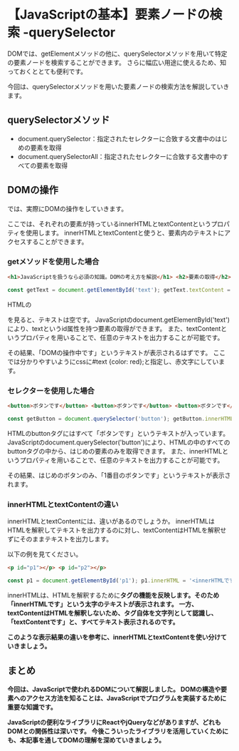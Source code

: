 # 【JavaScriptの基本】要素ノードの検索 -querySelector

DOMでは、getElementメソッドの他に、querySelectorメソッドを用いて特定の要素ノードを検索することができます。
さらに幅広い用途に使えるため、知っておくととても便利です。

今回は、querySelectorメソッドを用いた要素ノードの検索方法を解説していきます。

## querySelectorメソッド
* document.querySelector：指定されたセレクターに合致する文書中のはじめの要素を取得
* document.querySelectorAll：指定されたセレクターに合致する文書中のすべての要素を取得

## DOMの操作
では、実際にDOMの操作をしていきます。

ここでは、それぞれの要素が持っているinnerHTMLとtextContentというプロパティを使用します。
innerHTMLとtextContentと使うと、要素内のテキストにアクセスすることができます。

### getメソッドを使用した場合
```html
<h1>JavaScriptを扱うなら必須の知識。DOMの考え方を解説</h1> <h2>要素の取得</h2> <h2>DOMの操作</h2> <p id="text"></p>
```
```javascript
const getText = document.getElementById('text'); getText.textContent = 'DOMの操作中です';
```

HTMLの<p id=”text”></p>を見ると、テキストは空です。
JavaScriptのdocument.getElementById('text')により、textというid属性を持つ要素の取得ができます。
また、textContentというプロパティを用いることで、任意のテキストを出力することが可能です。

その結果、「DOMの操作中です」というテキストが表示されるはずです。
ここでは分かりやすいようにcssに#text {color: red};と指定し、赤文字にしています。

### セレクターを使用した場合
```html
<button>ボタンです</button> <button>ボタンです</button> <button>ボタンです</button>
```

```javascript
const getButton = document.querySelector('button'); getButton.innerHTML = '1番目のボタンです';
```

HTMLのbuttonタグにはすべて「ボタンです」というテキストが入っています。
JavaScriptのdocument.querySelector('button')により、HTMLの中のすべてのbuttonタグの中から、はじめの要素のみを取得できます。
また、innerHTMLというプロパティを用いることで、任意のテキストを出力することが可能です。

その結果、はじめのボタンのみ、「1番目のボタンです」というテキストが表示されます。

### innerHTMLとtextContentの違い
innerHTMLとtextContentには、違いがあるのでしょうか。
innerHTMLはHTMLを解釈してテキストを出力するのに対し、textContentはHTMLを解釈せずにそのままテキストを出力します。

以下の例を見てください。

```html
<p id="p1"></p> <p id="p2"></p>
```

```javascript
const p1 = document.getElementById('p1'); p1.innerHTML = '<innerHTMLです>'; const p2 = document.getElementById('p2'); p2.textContent = '<textContentです>';
```
innerHTMLは、HTMLを解釈するために<b>タグの機能を反映します。そのため「innerHTMLです」という太字のテキストが表示されます。
一方、textContentはHTMLを解釈しないため、<b>タグ自体を文字列として認識し、「<b>textContentです</b>」と、すべてテキスト表示されるのです。

このような表示結果の違いを参考に、innerHTMLとtextContentを使い分けていきましょう。

## まとめ
今回は、JavaScriptで使われるDOMについて解説しました。
DOMの構造や要素へのアクセス方法を知ることは、JavaScriptでプログラムを実装するために重要な知識です。

JavaScriptの便利なライブラリにReactやjQueryなどがありますが、どれもDOMとの関係性は深いです。
今後こういったライブラリを活用していくためにも、本記事を通してDOMの理解を深めていきましょう。